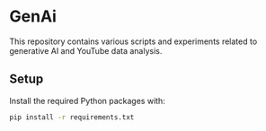 # GenAi

This repository contains various scripts and experiments related to generative AI and YouTube data analysis.

## Setup

Install the required Python packages with:

```bash
pip install -r requirements.txt
```

